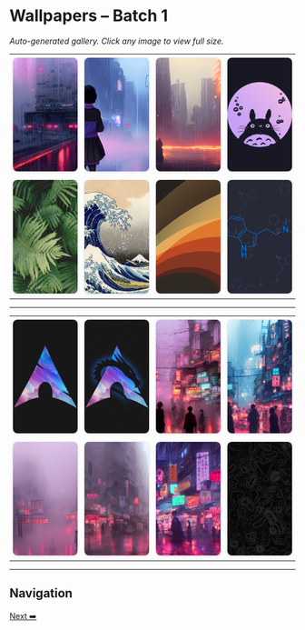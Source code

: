# Wallpapers – Batch 1

_Auto-generated gallery. Click any image to view full size._

<table style="border-collapse:collapse; width:100%;">
  <tr>
    <td style="padding:6px; vertical-align:middle; text-align:center;"><a href="https://raw.githubusercontent.com/rubiin/wallpapers/master/wallpapers/00004-100_k_lms_3028550916_0.00.jpg"><img src="https://raw.githubusercontent.com/rubiin/wallpapers/master/wallpapers/00004-100_k_lms_3028550916_0.00.jpg" alt="00004-100_k_lms_3028550916_0.00" loading="lazy" style="width:300px; height:200px; object-fit:cover; border-radius:8px; box-shadow:0 1px 4px rgba(0,0,0,0.15);"></a></td>
    <td style="padding:6px; vertical-align:middle; text-align:center;"><a href="https://raw.githubusercontent.com/rubiin/wallpapers/master/wallpapers/00010-100_k_lms_933122385_0.00.jpg"><img src="https://raw.githubusercontent.com/rubiin/wallpapers/master/wallpapers/00010-100_k_lms_933122385_0.00.jpg" alt="00010-100_k_lms_933122385_0.00" loading="lazy" style="width:300px; height:200px; object-fit:cover; border-radius:8px; box-shadow:0 1px 4px rgba(0,0,0,0.15);"></a></td>
    <td style="padding:6px; vertical-align:middle; text-align:center;"><a href="https://raw.githubusercontent.com/rubiin/wallpapers/master/wallpapers/00012-250_k_lms_1468565384_0.00.jpg"><img src="https://raw.githubusercontent.com/rubiin/wallpapers/master/wallpapers/00012-250_k_lms_1468565384_0.00.jpg" alt="00012-250_k_lms_1468565384_0.00" loading="lazy" style="width:300px; height:200px; object-fit:cover; border-radius:8px; box-shadow:0 1px 4px rgba(0,0,0,0.15);"></a></td>
    <td style="padding:6px; vertical-align:middle; text-align:center;"><a href="https://raw.githubusercontent.com/rubiin/wallpapers/master/wallpapers/1-catppuccin.png"><img src="https://raw.githubusercontent.com/rubiin/wallpapers/master/wallpapers/1-catppuccin.png" alt="1-catppuccin" loading="lazy" style="width:300px; height:200px; object-fit:cover; border-radius:8px; box-shadow:0 1px 4px rgba(0,0,0,0.15);"></a></td>
  </tr>
  <tr>
    <td style="padding:6px; vertical-align:middle; text-align:center;"><a href="https://raw.githubusercontent.com/rubiin/wallpapers/master/wallpapers/1-grubox.jpg"><img src="https://raw.githubusercontent.com/rubiin/wallpapers/master/wallpapers/1-grubox.jpg" alt="1-grubox" loading="lazy" style="width:300px; height:200px; object-fit:cover; border-radius:8px; box-shadow:0 1px 4px rgba(0,0,0,0.15);"></a></td>
    <td style="padding:6px; vertical-align:middle; text-align:center;"><a href="https://raw.githubusercontent.com/rubiin/wallpapers/master/wallpapers/1-kanagawa.jpg"><img src="https://raw.githubusercontent.com/rubiin/wallpapers/master/wallpapers/1-kanagawa.jpg" alt="1-kanagawa" loading="lazy" style="width:300px; height:200px; object-fit:cover; border-radius:8px; box-shadow:0 1px 4px rgba(0,0,0,0.15);"></a></td>
    <td style="padding:6px; vertical-align:middle; text-align:center;"><a href="https://raw.githubusercontent.com/rubiin/wallpapers/master/wallpapers/1-ristretto.jpg"><img src="https://raw.githubusercontent.com/rubiin/wallpapers/master/wallpapers/1-ristretto.jpg" alt="1-ristretto" loading="lazy" style="width:300px; height:200px; object-fit:cover; border-radius:8px; box-shadow:0 1px 4px rgba(0,0,0,0.15);"></a></td>
    <td style="padding:6px; vertical-align:middle; text-align:center;"><a href="https://raw.githubusercontent.com/rubiin/wallpapers/master/wallpapers/1.jpg"><img src="https://raw.githubusercontent.com/rubiin/wallpapers/master/wallpapers/1.jpg" alt="1" loading="lazy" style="width:300px; height:200px; object-fit:cover; border-radius:8px; box-shadow:0 1px 4px rgba(0,0,0,0.15);"></a></td>
  </tr>
</table>

<hr/>

<table style="border-collapse:collapse; width:100%;">
  <tr>
    <td style="padding:6px; vertical-align:middle; text-align:center;"><a href="https://raw.githubusercontent.com/rubiin/wallpapers/master/wallpapers/1.png"><img src="https://raw.githubusercontent.com/rubiin/wallpapers/master/wallpapers/1.png" alt="1" loading="lazy" style="width:300px; height:200px; object-fit:cover; border-radius:8px; box-shadow:0 1px 4px rgba(0,0,0,0.15);"></a></td>
    <td style="padding:6px; vertical-align:middle; text-align:center;"><a href="https://raw.githubusercontent.com/rubiin/wallpapers/master/wallpapers/10.png"><img src="https://raw.githubusercontent.com/rubiin/wallpapers/master/wallpapers/10.png" alt="10" loading="lazy" style="width:300px; height:200px; object-fit:cover; border-radius:8px; box-shadow:0 1px 4px rgba(0,0,0,0.15);"></a></td>
    <td style="padding:6px; vertical-align:middle; text-align:center;"><a href="https://raw.githubusercontent.com/rubiin/wallpapers/master/wallpapers/101-result.jpg"><img src="https://raw.githubusercontent.com/rubiin/wallpapers/master/wallpapers/101-result.jpg" alt="101-result" loading="lazy" style="width:300px; height:200px; object-fit:cover; border-radius:8px; box-shadow:0 1px 4px rgba(0,0,0,0.15);"></a></td>
    <td style="padding:6px; vertical-align:middle; text-align:center;"><a href="https://raw.githubusercontent.com/rubiin/wallpapers/master/wallpapers/102-result.jpg"><img src="https://raw.githubusercontent.com/rubiin/wallpapers/master/wallpapers/102-result.jpg" alt="102-result" loading="lazy" style="width:300px; height:200px; object-fit:cover; border-radius:8px; box-shadow:0 1px 4px rgba(0,0,0,0.15);"></a></td>
  </tr>
  <tr>
    <td style="padding:6px; vertical-align:middle; text-align:center;"><a href="https://raw.githubusercontent.com/rubiin/wallpapers/master/wallpapers/103-result.jpg"><img src="https://raw.githubusercontent.com/rubiin/wallpapers/master/wallpapers/103-result.jpg" alt="103-result" loading="lazy" style="width:300px; height:200px; object-fit:cover; border-radius:8px; box-shadow:0 1px 4px rgba(0,0,0,0.15);"></a></td>
    <td style="padding:6px; vertical-align:middle; text-align:center;"><a href="https://raw.githubusercontent.com/rubiin/wallpapers/master/wallpapers/104-result.jpg"><img src="https://raw.githubusercontent.com/rubiin/wallpapers/master/wallpapers/104-result.jpg" alt="104-result" loading="lazy" style="width:300px; height:200px; object-fit:cover; border-radius:8px; box-shadow:0 1px 4px rgba(0,0,0,0.15);"></a></td>
    <td style="padding:6px; vertical-align:middle; text-align:center;"><a href="https://raw.githubusercontent.com/rubiin/wallpapers/master/wallpapers/105-result.jpg"><img src="https://raw.githubusercontent.com/rubiin/wallpapers/master/wallpapers/105-result.jpg" alt="105-result" loading="lazy" style="width:300px; height:200px; object-fit:cover; border-radius:8px; box-shadow:0 1px 4px rgba(0,0,0,0.15);"></a></td>
    <td style="padding:6px; vertical-align:middle; text-align:center;"><a href="https://raw.githubusercontent.com/rubiin/wallpapers/master/wallpapers/10516833.png"><img src="https://raw.githubusercontent.com/rubiin/wallpapers/master/wallpapers/10516833.png" alt="10516833" loading="lazy" style="width:300px; height:200px; object-fit:cover; border-radius:8px; box-shadow:0 1px 4px rgba(0,0,0,0.15);"></a></td>
  </tr>
</table>

<hr/>

## Navigation

[Next ➡️](index_2.md)
